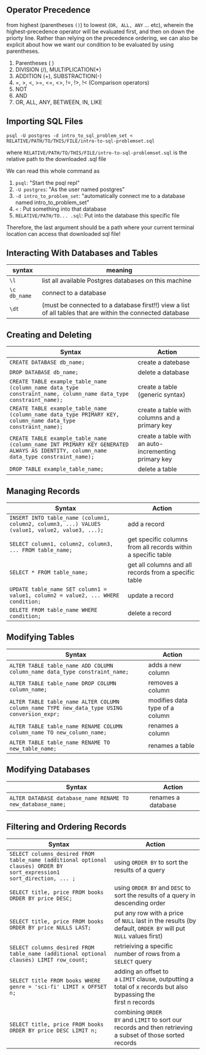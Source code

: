 
## **Operator Precedence**

from highest (parentheses `()`) to lowest (`OR, ALL, ANY` ... etc), wherein the highest-precedence operator will be evaluated first, and then on down the priorty line. Rather than relying on the precedence ordering, we can also be explicit about how we want our condition to be evaluated by using parentheses.

1. Parentheses ( )
2. DIVISION (/), MULTIPLICATION(*)
3. ADDITION (+), SUBSTRACTION(-)
4. =, >, <, >=, <=, <>, !=, !>, !< (Comparison operators)
5. NOT
6. AND
7. OR, ALL, ANY, BETWEEN, IN, LIKE


## **Importing SQL Files**

    psql -U postgres -d intro_to_sql_problem_set < RELATIVE/PATH/TO/THIS/FILE/intro-to-sql-problemset.sql

where `RELATIVE/PATH/TO/THIS/FILE/intro-to-sql-problemset.sql` is the relative path to the downloaded .sql file

We can read this whole command as
1. `psql`: "Start the psql repl"
2. `-U postgres`: "As the user named postgres"
3. `-d intro_to_problem_set`: "automatically connect me to a database named intro_to_problem_set"
4. `<` : Put something into that database
5. `RELATIVE/PATH/TO... .sql`: Put into the database this specific file

Therefore, the last argument should be a path where your current terminal location can access that downloaded sql file!

## **Interacting With Databases and Tables**

syntax | meaning
--- | ---
`\l` | list all available Postgres databases on this machine
`\c db_name` | connect to a database
`\dt` | (must be connected to a database first!!) view a list of all tables that are within the connected database

## **Creating and Deleting**

Syntax | Action
---- | ----
`CREATE DATABASE db_name;` | create a datebase
`DROP DATABASE db_name;` | delete a database 
`CREATE TABLE example_table_name (column_name data_type constraint_name, column_name data_type constraint_name);` | create a table (generic syntax)
`CREATE TABLE example_table_name (column_name data_type PRIMARY KEY, column_name data_type constraint_name);` | create a table with columns and a primary key
`CREATE TABLE example_table_name (column_name INT PRIMARY KEY GENERATED ALWAYS AS IDENTITY, column_name data_type constraint_name);` | create a table with an auto-incrementing primary key   
`DROP TABLE example_table_name;` | delete a table

## **Managing Records**

Syntax | Action
---- | ----
`INSERT INTO table_name (column1, column2, column3, ...) VALUES (value1, value2, value3, ...);` | add a record
`SELECT column1, column2, column3, ... FROM table_name;` | get specific columns from all records within a specific table
`SELECT * FROM table_name;` | get all columns and all records from a specific table
`UPDATE table_name SET column1 = value1, column2 = value2, ... WHERE condition;` | update a record
`DELETE FROM table_name WHERE condition;` | delete a record

## **Modifying Tables**

Syntax | Action
---- | ----
`ALTER TABLE table_name ADD COLUMN column_name data_type constraint_name;` | adds a new column
`ALTER TABLE table_name DROP COLUMN column_name;` | removes a column
`ALTER TABLE table_name ALTER COLUMN column_name TYPE new_data_type USING conversion_expr;` | modifies data type of a column
`ALTER TABLE table_name RENAME COLUMN column_name TO new_column_name;` | renames a column
`ALTER TABLE table_name RENAME TO new_table_name;` | renames a table

## **Modifying Databases**

Syntax | Action
---- | ----
`ALTER DATABASE database_name RENAME TO new_database_name;` | renames a database

## **Filtering and Ordering Records**

Syntax | Action
---- | ----
`SELECT columns_desired FROM table_name (additional optional clauses) ORDER BY sort_expression1 sort_direction, ... ;` | using `ORDER BY` to sort the results of a query
`SELECT title, price FROM books ORDER BY price DESC;` | using `ORDER BY` and `DESC` to sort the results of a query in descending order
`SELECT title, price FROM books ORDER BY price NULLS LAST;` | put any row with a price of `NULL` last in the results (by default, `ORDER BY` will put `NULL` values first)
`SELECT columns_desired FROM table_name (additional optional clauses) LIMIT row_count;` | retrieiving a specific number of rows from a `SELECT` query
`SELECT title FROM books WHERE genre = 'sci-fi' LIMIT x OFFSET n;` | adding an offset to a `LIMIT` clause, outputting a total of x records but also bypassing the first n records
`SELECT title, price FROM books ORDER BY price DESC LIMIT n;` | combining `ORDER BY` and `LIMIT` to sort our records and then retrieving a subset of those sorted records